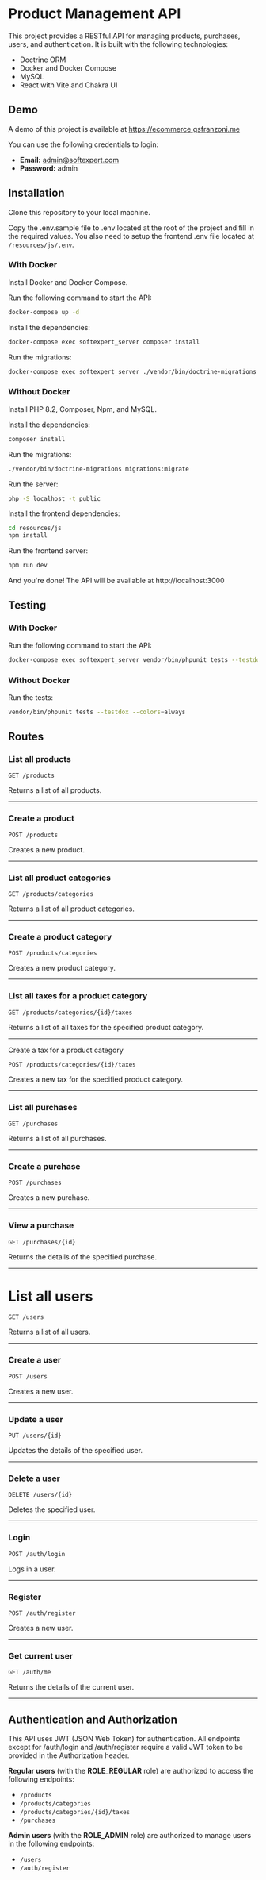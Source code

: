 # Product Management API
This project provides a RESTful API for managing products, purchases, users, and authentication. It is built with the following technologies:
- Doctrine ORM
- Docker and Docker Compose
- MySQL
- React with Vite and Chakra UI

## Demo
A demo of this project is available at https://ecommerce.gsfranzoni.me

You can use the following credentials to login:
- **Email:** admin@softexpert.com
- **Password:** admin

## Installation
Clone this repository to your local machine.

Copy the .env.sample file to .env located at the root of the project and fill in the required values.
You also need to setup the frontend .env file located at ```/resources/js/.env```.

### With Docker
Install Docker and Docker Compose.

Run the following command to start the API:
```bash
docker-compose up -d
```

Install the dependencies:
```bash
docker-compose exec softexpert_server composer install
```

Run the migrations:
```bash
docker-compose exec softexpert_server ./vendor/bin/doctrine-migrations migrations:migrate
```

### Without Docker
Install PHP 8.2, Composer, Npm, and MySQL.

Install the dependencies:
```bash
composer install
```

Run the migrations:
```bash
./vendor/bin/doctrine-migrations migrations:migrate
```

Run the server:
```bash
php -S localhost -t public
```

Install the frontend dependencies:
```bash
cd resources/js
npm install
```

Run the frontend server:
```bash
npm run dev
```

And you're done! The API will be available at http://localhost:3000

## Testing

### With Docker
Run the following command to start the API:
```bash
docker-compose exec softexpert_server vendor/bin/phpunit tests --testdox --colors=always
```

### Without Docker
Run the tests:
```bash
vendor/bin/phpunit tests --testdox --colors=always
```

## Routes
### List all products
```
GET /products
```
Returns a list of all products.
___
### Create a product
```
POST /products
```
Creates a new product.
___
### List all product categories
```
GET /products/categories
```
Returns a list of all product categories.
___
### Create a product category
```
POST /products/categories
```
Creates a new product category.
___
### List all taxes for a product category
```
GET /products/categories/{id}/taxes
```
Returns a list of all taxes for the specified product category.
___
Create a tax for a product category
```
POST /products/categories/{id}/taxes
```
Creates a new tax for the specified product category.
___
### List all purchases
```
GET /purchases
```
Returns a list of all purchases.
___
### Create a purchase
```
POST /purchases
```
Creates a new purchase.
___
### View a purchase
```
GET /purchases/{id}
```
Returns the details of the specified purchase.
___
# List all users
```
GET /users
```
Returns a list of all users.
___
### Create a user
```
POST /users
```
Creates a new user.
___
### Update a user
```
PUT /users/{id}
```
Updates the details of the specified user.
___
### Delete a user
```
DELETE /users/{id}
```
Deletes the specified user.
___
### Login
```
POST /auth/login
```
Logs in a user.
___
### Register
```
POST /auth/register
```
Creates a new user.
___
### Get current user
```
GET /auth/me
```
Returns the details of the current user.
___

## Authentication and Authorization
This API uses JWT (JSON Web Token) for authentication. All endpoints except for /auth/login and /auth/register require a valid JWT token to be provided in the Authorization header.

**Regular users** (with the **ROLE_REGULAR** role) are authorized to access the following endpoints:
- ```/products```
- ```/products/categories```
- ```/products/categories/{id}/taxes```
- ```/purchases```

**Admin users** (with the **ROLE_ADMIN** role) are authorized to manage users in the following endpoints:
- ```/users```
- ```/auth/register```
